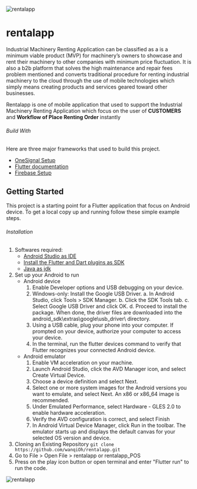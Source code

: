 ![rentalapp](https://firebasestorage.googleapis.com/v0/b/rentalapp-fa5bd.appspot.com/o/email%2FheaderImage.PNG?alt=media&token=d5bbed07-9ff1-4530-8389-184188ab1b1b)
# rentalapp

Industrial Machinery Renting Application can be classified as a is a minimum viable product (MVP) for machinery’s owners to showcase and rent their machinery to other companies with minimum price fluctuation. It is also a b2b platform that solves the high maintenance and repair fees problem mentioned and converts traditional procedure for renting industrial machinery to the cloud through the use of mobile technologies which simply means creating products and services geared toward other businesses.

Rentalapp is one of mobile application that used to support the Industrial Machinery Renting Application which focus on the user of **CUSTOMERS** and **Workflow of Place Renting Order** instantly 

###### Build With
Here are three major frameworks that used to build this project.
- [OneSignal Setup](https://documentation.onesignal.com/docs/flutter-sdk-setup)
- [Flutter documentation](https://flutter.dev/docs)
- [Firebase Setup](https://firebase.google.com/docs/flutter/setup?platform=android)

## Getting Started

This project is a starting point for a Flutter application that focus on Android device. To get a local copy up and running follow these simple example steps.

###### Installation
1. Softwares required:
   - [Android Studio as IDE](https://developer.android.com/studio)
   - [Install the Flutter and Dart plugins as SDK](https://flutter.dev/docs/get-started/editor)
   - [Java as jdk](https://docs.oracle.com/en/java/javase/11/install/installation-jdk-microsoft-windows-platforms.html#GUID-C11500A9-252C-46FE-BB17-FC5A9528EAEB)
2. Set up your Android to run
   - Android device
     1. Enable Developer options and USB debugging on your device.
     2. Windows-only: Install the Google USB Driver.
	a. In Android Studio, click Tools > SDK Manager.
        b. Click the SDK Tools tab.
        c. Select Google USB Driver and click OK.
        d. Proceed to install the package. When done, the driver files are downloaded into the android_sdk\extras\google\usb_driver\ directory.
     3. Using a USB cable, plug your phone into your computer. If prompted on your device, authorize your computer to access your device.
     4. In the terminal, run the flutter devices command to verify that Flutter recognizes your connected Android device.
   - Android emulator
     1. Enable VM acceleration on your machine.
     2. Launch Android Studio, click the AVD Manager icon, and select Create Virtual Device.
     3. Choose a device definition and select Next.
     4. Select one or more system images for the Android versions you want to emulate, and select Next. An x86 or x86_64 image is recommended.
     5. Under Emulated Performance, select Hardware - GLES 2.0 to enable hardware acceleration.
     6. Verify the AVD configuration is correct, and select Finish
     7. In Android Virtual Device Manager, click Run in the toolbar. The emulator starts up and displays the default canvas for your selected OS version and device.
3. Cloning an Existing Repository
	`git clone https://github.com/wanqiOh/rentalapp.git`
4. Go to File > Open File > rentalapp or rentalapp_POS
5. Press on the play icon button or open terminal and enter "Flutter run" to run the code.

![rentalapp](https://firebasestorage.googleapis.com/v0/b/rentalapp-fa5bd.appspot.com/o/email%2FbottomImage.PNG?alt=media&token=f766e653-0fd4-4e6d-980f-4aeaaae75024)
